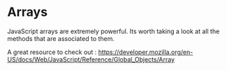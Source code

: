 # Arrays

JavaScript arrays are extremely powerful. Its worth taking a look at all the methods that are associated to them.

A great resource to check out : https://developer.mozilla.org/en-US/docs/Web/JavaScript/Reference/Global_Objects/Array


